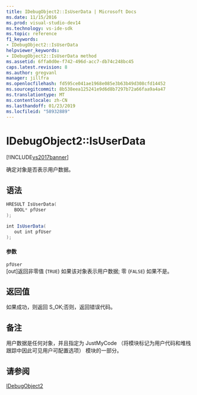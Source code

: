 ```yaml
---
title: IDebugObject2::IsUserData | Microsoft Docs
ms.date: 11/15/2016
ms.prod: visual-studio-dev14
ms.technology: vs-ide-sdk
ms.topic: reference
f1_keywords:
- IDebugObject2::IsUserData
helpviewer_keywords:
- IDebugObject2::IsUserData method
ms.assetid: 6ffa0d0e-f742-496d-acc7-db74c248bc45
caps.latest.revision: 8
ms.author: gregvanl
manager: jillfra
ms.openlocfilehash: fd595ce041ae1968e085e3b63b49d308cfd14452
ms.sourcegitcommit: 8b538eea125241e9d6d8b7297b72a66faa9a4a47
ms.translationtype: MT
ms.contentlocale: zh-CN
ms.lasthandoff: 01/23/2019
ms.locfileid: "58932889"
---
```

# <a name="idebugobject2isuserdata"></a>IDebugObject2::IsUserData
[!INCLUDE[vs2017banner](../../../includes/vs2017banner.md)]

确定对象是否表示用户数据。  
  
## <a name="syntax"></a>语法  
  
```cpp  
HRESULT IsUserData(  
   BOOL* pfUser  
);  
```  
  
```csharp  
int IsUserData(  
   out int pfUser  
);  
```  
  
#### <a name="parameters"></a>参数  
 `pfUser`  
 [out]返回非零值 (`TRUE`) 如果该对象表示用户数据; 零 (`FALSE`) 如果不是。  
  
## <a name="return-value"></a>返回值  
 如果成功，则返回 S_OK;否则，返回错误代码。  
  
## <a name="remarks"></a>备注  
 用户数据是任何对象，并且指定为 JustMyCode （将模块标记为用户代码和堆栈跟踪中因此可见用户可配置选项） 模块的一部分。  
  
## <a name="see-also"></a>请参阅  
 [IDebugObject2](../../../extensibility/debugger/reference/idebugobject2.md)
